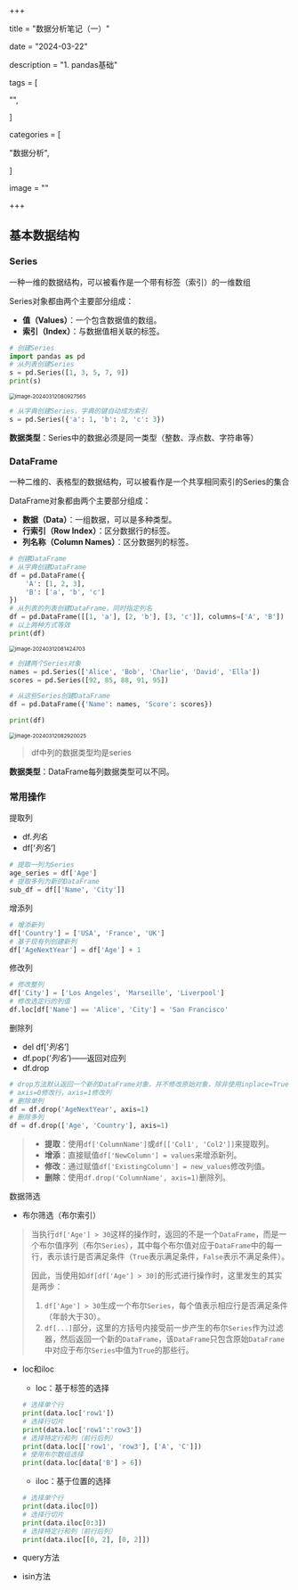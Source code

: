 +++

title = "数据分析笔记（一）"

date = "2024-03-22"

description = "1. pandas基础"

tags = [

 "",

]

categories = [

 "数据分析",

]

image = ""

+++



## 基本数据结构

### Series

一种一维的数据结构，可以被看作是一个带有标签（索引）的一维数组

Series对象都由两个主要部分组成：

- **值（Values）**：一个包含数据值的数组。
- **索引（Index）**：与数据值相关联的标签。

```python
# 创建Series
import pandas as pd
# 从列表创建Series
s = pd.Series([1, 3, 5, 7, 9])
print(s)
```
<img src="https://typora-picturelib.oss-cn-beijing.aliyuncs.com/image-20240312080927565.png" alt="image-20240312080927565" style="zoom:67%;" />

```python
# 从字典创建Series，字典的键自动成为索引
s = pd.Series({'a': 1, 'b': 2, 'c': 3})
```

**数据类型**：Series中的数据必须是同一类型（整数、浮点数、字符串等）



### DataFrame

一种二维的、表格型的数据结构，可以被看作是一个共享相同索引的Series的集合

DataFrame对象都由两个主要部分组成：

- **数据（Data）**：一组数据，可以是多种类型。
- **行索引（Row Index）**：区分数据行的标签。
- **列名称（Column Names）**：区分数据列的标签。

```py
# 创建DataFrame
# 从字典创建DataFrame
df = pd.DataFrame({
    'A': [1, 2, 3],
    'B': ['a', 'b', 'c']
})
# 从列表的列表创建DataFrame，同时指定列名
df = pd.DataFrame([[1, 'a'], [2, 'b'], [3, 'c']], columns=['A', 'B'])
# 以上两种方式等效
print(df)
```

<img src="https://typora-picturelib.oss-cn-beijing.aliyuncs.com/image-20240312081424703.png" alt="image-20240312081424703" style="zoom:67%;" />

```py
# 创建两个Series对象
names = pd.Series(['Alice', 'Bob', 'Charlie', 'David', 'Ella'])
scores = pd.Series([92, 85, 88, 91, 95])

# 从这些Series创建DataFrame
df = pd.DataFrame({'Name': names, 'Score': scores})

print(df)
```

<img src="https://typora-picturelib.oss-cn-beijing.aliyuncs.com/image-20240312082920025.png" alt="image-20240312082920025" style="zoom:67%;" />

> df中列的数据类型均是series

**数据类型**：DataFrame每列数据类型可以不同。



### 常用操作

提取列

- df.*列名*
- df[‘*列名*’]

```py
# 提取一列为Series
age_series = df['Age']
# 提取多列为新的DataFrame
sub_df = df[['Name', 'City']]
```

增添列

```py
# 增添新列
df['Country'] = ['USA', 'France', 'UK']
# 基于现有列创建新列
df['AgeNextYear'] = df['Age'] + 1
```

修改列

```python
# 修改整列
df['City'] = ['Los Angeles', 'Marseille', 'Liverpool']
# 修改选定行的列值
df.loc[df['Name'] == 'Alice', 'City'] = 'San Francisco'
```

删除列

- del df[‘*列名*’]
- df.pop(‘*列名*’)——返回对应列
- df.drop

```py
# drop方法默认返回一个新的DataFrame对象，并不修改原始对象，除非使用inplace=True参数
# axis=0修改行，axis=1修改列
# 删除单列
df = df.drop('AgeNextYear', axis=1)
# 删除多列
df = df.drop(['Age', 'Country'], axis=1)
```

> - **提取**：使用`df['ColumnName']`或`df[['Col1', 'Col2']]`来提取列。
> - **增添**：直接赋值`df['NewColumn'] = values`来增添新列。
> - **修改**：通过赋值`df['ExistingColumn'] = new_values`修改列值。
> - **删除**：使用`df.drop('ColumnName', axis=1)`删除列。

数据筛选

- 布尔筛选（布尔索引）

> 当执行`df['Age'] > 30`这样的操作时，返回的不是一个`DataFrame`，而是一个布尔值序列（布尔`Series`），其中每个布尔值对应于`DataFrame`中的每一行，表示该行是否满足条件（`True`表示满足条件，`False`表示不满足条件）。
>
> 因此，当使用如`df[df['Age'] > 30]`的形式进行操作时，这里发生的其实是两步：
>
> 1. `df['Age'] > 30`生成一个布尔`Series`，每个值表示相应行是否满足条件（年龄大于30）。
> 2. `df[...]`部分，这里的方括号内接受前一步产生的布尔`Series`作为过滤器，然后返回一个新的`DataFrame`，该`DataFrame`只包含原始`DataFrame`中对应于布尔`Series`中值为`True`的那些行。

- loc和iloc

  - loc：基于标签的选择

  ```py
  # 选择单个行
  print(data.loc['row1'])
  # 选择行切片
  print(data.loc['row1':'row3'])
  # 选择特定行和列（前行后列）
  print(data.loc[['row1', 'row3'], ['A', 'C']])
  # 使用布尔数组选择
  print(data.loc[data['B'] > 6])
  ```

  - iloc：基于位置的选择

  ```py
  # 选择单个行
  print(data.iloc[0])
  # 选择行切片
  print(data.iloc[0:3])
  # 选择特定行和列（前行后列）
  print(data.iloc[[0, 2], [0, 2]])
  ```

- query方法

- isin方法
